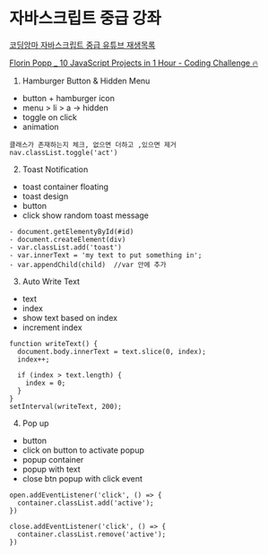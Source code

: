 # 자바스크립트 중급 강좌

[코딩앙마 자바스크립트 중급 유튜브 재생목록](https://www.youtube.com/playlist?list=PLZKTXPmaJk8JZ2NAC538UzhY_UNqMdZB4)

[Florin Popp _ 10 JavaScript Projects in 1 Hour - Coding Challenge 🔥](https://www.youtube.com/watch?v=8GPPJpiLqHk&t=2308s)

1. Hamburger Button & Hidden Menu
  - button + hamburger icon
  - menu > li > a -> hidden
  - toggle on click
  - animation
  ```
  클래스가 존재하는지 체크, 없으면 더하고 ,있으면 제거
  nav.classList.toggle('act')

  ```

2. Toast Notification
  - toast container floating
  - toast design
  - button
  - click show random toast message
  ```
  - document.getElementyById(#id)
  - document.createElement(div)
  - var.classList.add('toast')
  - var.innerText = 'my text to put something in';
  - var.appendChild(child)  //var 안에 추가
  ```
3. Auto Write Text
  - text
  - index
  - show text based on index
  - increment index
```
function writeText() {
  document.body.innerText = text.slice(0, index);
  index++;

  if (index > text.length) {
    index = 0;
  }
}
setInterval(writeText, 200);
```

4. Pop up
- button
- click on button to activate popup
- popup container
- popup with text
- close btn popup with click event

```
open.addEventListener('click', () => {
  container.classList.add('active');
})

close.addEventListener('click', () => {
  container.classList.remove('active');
})
```